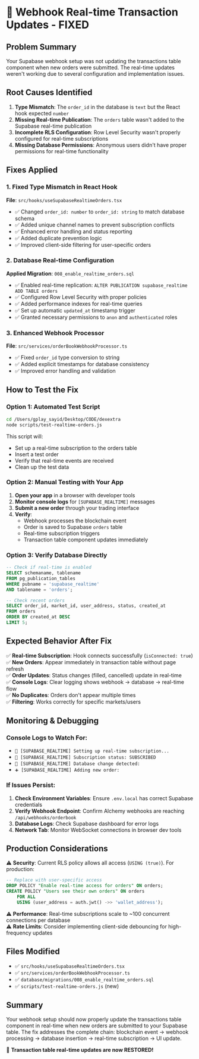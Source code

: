 # 🚀 Webhook Real-time Transaction Updates - FIXED

## **Problem Summary**
Your Supabase webhook setup was not updating the transactions table component when new orders were submitted. The real-time updates weren't working due to several configuration and implementation issues.

## **Root Causes Identified**

1. **Type Mismatch**: The `order_id` in the database is `text` but the React hook expected `number`
2. **Missing Real-time Publication**: The `orders` table wasn't added to the Supabase real-time publication
3. **Incomplete RLS Configuration**: Row Level Security wasn't properly configured for real-time subscriptions
4. **Missing Database Permissions**: Anonymous users didn't have proper permissions for real-time functionality

## **Fixes Applied**

### 1. Fixed Type Mismatch in React Hook
**File**: `src/hooks/useSupabaseRealtimeOrders.tsx`
- ✅ Changed `order_id: number` to `order_id: string` to match database schema
- ✅ Added unique channel names to prevent subscription conflicts
- ✅ Enhanced error handling and status reporting
- ✅ Added duplicate prevention logic
- ✅ Improved client-side filtering for user-specific orders

### 2. Database Real-time Configuration
**Applied Migration**: `008_enable_realtime_orders.sql`
- ✅ Enabled real-time replication: `ALTER PUBLICATION supabase_realtime ADD TABLE orders`
- ✅ Configured Row Level Security with proper policies
- ✅ Added performance indexes for real-time queries
- ✅ Set up automatic `updated_at` timestamp trigger
- ✅ Granted necessary permissions to `anon` and `authenticated` roles

### 3. Enhanced Webhook Processor
**File**: `src/services/orderBookWebhookProcessor.ts`
- ✅ Fixed `order_id` type conversion to string
- ✅ Added explicit timestamps for database consistency
- ✅ Improved error handling and validation

## **How to Test the Fix**

### Option 1: Automated Test Script
```bash
cd /Users/gplay_sayid/Desktop/CODE/dexextra
node scripts/test-realtime-orders.js
```

This script will:
- Set up a real-time subscription to the orders table
- Insert a test order
- Verify that real-time events are received
- Clean up the test data

### Option 2: Manual Testing with Your App
1. **Open your app** in a browser with developer tools
2. **Monitor console logs** for `[SUPABASE_REALTIME]` messages
3. **Submit a new order** through your trading interface
4. **Verify**:
   - Webhook processes the blockchain event
   - Order is saved to Supabase `orders` table
   - Real-time subscription triggers
   - Transaction table component updates immediately

### Option 3: Verify Database Directly
```sql
-- Check if real-time is enabled
SELECT schemaname, tablename 
FROM pg_publication_tables 
WHERE pubname = 'supabase_realtime' 
AND tablename = 'orders';

-- Check recent orders
SELECT order_id, market_id, user_address, status, created_at 
FROM orders 
ORDER BY created_at DESC 
LIMIT 5;
```

## **Expected Behavior After Fix**

✅ **Real-time Subscription**: Hook connects successfully (`isConnected: true`)  
✅ **New Orders**: Appear immediately in transaction table without page refresh  
✅ **Order Updates**: Status changes (filled, cancelled) update in real-time  
✅ **Console Logs**: Clear logging shows webhook → database → real-time flow  
✅ **No Duplicates**: Orders don't appear multiple times  
✅ **Filtering**: Works correctly for specific markets/users  

## **Monitoring & Debugging**

### Console Logs to Watch For:
- `🚀 [SUPABASE_REALTIME] Setting up real-time subscription...`
- `📡 [SUPABASE_REALTIME] Subscription status: SUBSCRIBED`
- `📡 [SUPABASE_REALTIME] Database change detected:`
- `➕ [SUPABASE_REALTIME] Adding new order:`

### If Issues Persist:
1. **Check Environment Variables**: Ensure `.env.local` has correct Supabase credentials
2. **Verify Webhook Endpoint**: Confirm Alchemy webhooks are reaching `/api/webhooks/orderbook`
3. **Database Logs**: Check Supabase dashboard for error logs
4. **Network Tab**: Monitor WebSocket connections in browser dev tools

## **Production Considerations**

⚠️ **Security**: Current RLS policy allows all access (`USING (true)`). For production:
```sql
-- Replace with user-specific access
DROP POLICY "Enable real-time access for orders" ON orders;
CREATE POLICY "Users see their own orders" ON orders
    FOR ALL
    USING (user_address = auth.jwt() ->> 'wallet_address');
```

⚠️ **Performance**: Real-time subscriptions scale to ~100 concurrent connections per database  
⚠️ **Rate Limits**: Consider implementing client-side debouncing for high-frequency updates  

## **Files Modified**
- ✅ `src/hooks/useSupabaseRealtimeOrders.tsx`
- ✅ `src/services/orderBookWebhookProcessor.ts`
- ✅ `database/migrations/008_enable_realtime_orders.sql`
- ✅ `scripts/test-realtime-orders.js` (new)

## **Summary**
Your webhook setup should now properly update the transactions table component in real-time when new orders are submitted to your Supabase table. The fix addresses the complete chain: blockchain event → webhook processing → database insertion → real-time subscription → UI update.

🎉 **Transaction table real-time updates are now RESTORED!**
